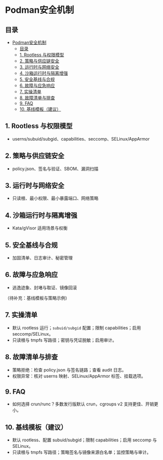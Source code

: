 # Podman安全机制

## 目录

- [Podman安全机制](#podman安全机制)
  - [目录](#目录)
  - [1. Rootless 与权限模型](#1-rootless-与权限模型)
  - [2. 策略与供应链安全](#2-策略与供应链安全)
  - [3. 运行时与网络安全](#3-运行时与网络安全)
  - [4. 沙箱运行时与隔离增强](#4-沙箱运行时与隔离增强)
  - [5. 安全基线与合规](#5-安全基线与合规)
  - [6. 故障与应急响应](#6-故障与应急响应)
  - [7. 实操清单](#7-实操清单)
  - [8. 故障清单与排查](#8-故障清单与排查)
  - [9. FAQ](#9-faq)
  - [10. 基线模板（建议）](#10-基线模板建议)

## 1. Rootless 与权限模型

- userns/subuid/subgid、capabilities、seccomp、SELinux/AppArmor

## 2. 策略与供应链安全

- policy.json、签名与验证、SBOM、漏洞扫描

## 3. 运行时与网络安全

- 只读根、最小权限、最小暴露端口、网络策略

## 4. 沙箱运行时与隔离增强

- Kata/gVisor 适用场景与权衡

## 5. 安全基线与合规

- 加固清单、日志审计、秘密管理

## 6. 故障与应急响应

- 逃逸迹象、封堵与取证、镜像回滚

（待补充：基线模板与策略示例）

## 7. 实操清单

- 默认 rootless 运行；`subuid/subgid` 配置；限制 capabilities；启用 seccomp/SELinux。
- 只读根与 tmpfs 写路径；密钥与凭证脱敏；启用审计。

## 8. 故障清单与排查

- 策略拒绝：检查 policy.json 与签名链路；查看 audit 日志。
- 权限异常：核对 userns 映射、SELinux/AppArmor 标签、挂载选项。

## 9. FAQ

- 如何选择 crun/runc？多数发行版默认 crun，cgroups v2 支持更佳、开销更小。

## 10. 基线模板（建议）

- 默认 rootless、配置 subuid/subgid；限制 capabilities；启用 seccomp 与 SELinux。
- 只读根与 tmpfs 写路径；策略签名与镜像来源白名单；监控策略与审计。
